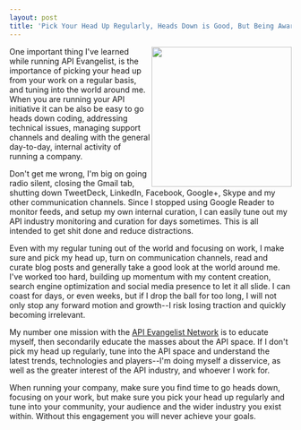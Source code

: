 ```yaml
---
layout: post
title: 'Pick Your Head Up Regularly, Heads Down is Good, But Being Aware Cannot Be Ignored'
---
```

<p><img src="https://s3.amazonaws.com/kinlane-productions/y-u-no-guy-why-u-no-pay-attention.png" alt="" width="250" align="right" /></p>
<p>One important thing I've learned while running API Evangelist, is the importance of picking your head up from your work on a regular basis, and tuning into the world around me.  When you are running your API initiative it can be also be easy to go heads down coding, addressing technical issues, managing support channels and dealing with the general day-to-day, internal activity of running a company.</p>
<p>Don't get me wrong, I'm big on going radio silent, closing the Gmail tab, shutting down TweetDeck, LinkedIn, Facebook, Google+, Skype and my other communication channels. Since I stopped using Google Reader to monitor feeds, and setup my own internal curation, I can easily tune out my API industry monitoring and curation for days sometimes. This is all intended to get shit done and reduce distractions.</p>
<p>Even with my regular tuning out of the world and focusing on work, I make sure and pick my head up, turn on communication channels, read and curate blog posts and generally take a good look at the world around me.  I've worked too hard, building up momentum with my content creation, search engine optimization and social media presence to let it all slide. I can coast for days, or even weeks, but if I drop the ball for too long, I will not only stop any forward motion and growth--I risk losing traction and quickly becoming irrelevant.</p>
<p>My number one mission with the <a title="API Evangelist Network" href="http://apievangelist.com/network.html">API Evangelist Network</a> is to educate myself, then secondarily educate the masses about the API space. If I don't pick my head up regularly, tune into the API space and understand the latest trends, technologies and players--I'm doing myself a disservice, as well as the greater interest of the API industry, and whoever I work for.</p>
<p>When running your company, make sure you find time to go heads down, focusing on your work, but make sure you pick your head up regularly and tune into your community, your audience and the wider industry you exist within. Without this engagement you will never achieve your goals.</p>